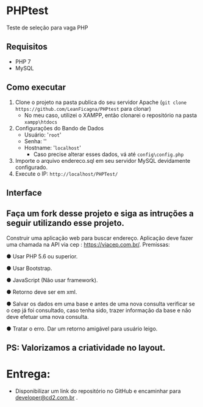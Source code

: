 # PHPtest

Teste de seleção para vaga PHP

## Requisitos
  - PHP 7
  - MySQL

## Como executar

1. Clone o projeto na pasta publica do seu servidor Apache (`git clone https://github.com/LeanFicagna/PHPtest` para clonar)
    * No meu caso, utilizei o XAMPP, então clonarei o repositório na pasta `xampp\htdocs`
2. Configurações do Bando de Dados
    - Usuário: '`root`'
    - Senha: ''
    - Hostname: '`localhost`'
      * Caso precise alterar esses dados, vá até `config\config.php`
3. Importe o arquivo endereco.sql em seu servidor MySQL devidamente configurado.
4. Execute o IP: `http://localhost/PHPTest/`

## Interface




## Faça um fork desse projeto e siga as intruções a seguir utilizando esse projeto.

Construir uma aplicação web para buscar endereço. Aplicação deve fazer uma chamada na API via cep : https://viacep.com.br/.
Premissas:

  ● Usar PHP 5.6 ou superior.
  
  ● Usar Bootstrap.
  
  ● JavaScript (Não usar framework).
  
  ● Retorno deve ser em xml.
  
  ● Salvar os dados em uma base e antes de uma nova consulta verificar se o cep já foi consultado, caso tenha sido, trazer    informação da base e não deve efetuar uma nova consulta.
  
  ● Tratar o erro. Dar um retorno amigável para usuário leigo.
  
  
## PS: Valorizamos a criatividade no layout.

# Entrega: 
 * Disponibilizar um link do repositório no GitHub e encaminhar para developer@cd2.com.br
.
